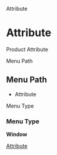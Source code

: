 
Attribute
# Attribute


Product Attribute

Menu Path
## Menu Path



- Attribute

Menu Type
### Menu Type

**Window**


[Attribute](../../window-attribute.md)